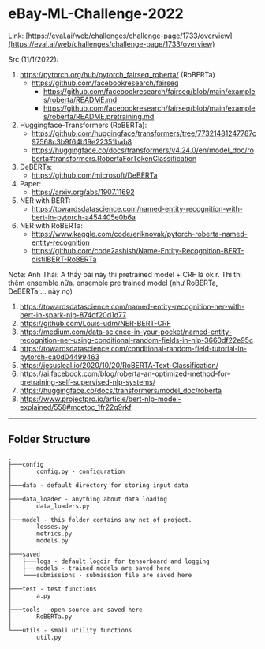 # eBay-ML-Challenge-2022

Link: [https://eval.ai/web/challenges/challenge-page/1733/overview](https://eval.ai/web/challenges/challenge-page/1733/overview)

Src (11/1/2022):
1. https://pytorch.org/hub/pytorch_fairseq_roberta/ (RoBERTa)
    * https://github.com/facebookresearch/fairseq
        * https://github.com/facebookresearch/fairseq/blob/main/examples/roberta/README.md
        * https://github.com/facebookresearch/fairseq/blob/main/examples/roberta/README.pretraining.md
1. Huggingface-Transformers (RoBERTa):
    * https://github.com/huggingface/transformers/tree/77321481247787c97568c3b9f64b19e22351bab8
    * https://huggingface.co/docs/transformers/v4.24.0/en/model_doc/roberta#transformers.RobertaForTokenClassification
1. DeBERTa:
    * https://github.com/microsoft/DeBERTa
1. Paper:
    * https://arxiv.org/abs/1907.11692
1. NER with BERT:
    * https://towardsdatascience.com/named-entity-recognition-with-bert-in-pytorch-a454405e0b6a
1. NER with RoBERTa:
    * https://www.kaggle.com/code/eriknovak/pytorch-roberta-named-entity-recognition
    * https://github.com/code2ashish/Name-Entity-Recognition-BERT-distilBERT-RoBERTa

Note: Anh Thái: A thấy bài này thì pretrained model + CRF là ok r. Thi thì thêm ensemble nữa. ensemble pre trained model (như RoBERTa, DeBERTa,... này nọ)
1. https://towardsdatascience.com/named-entity-recognition-ner-with-bert-in-spark-nlp-874df20d1d77
1. https://github.com/Louis-udm/NER-BERT-CRF
1. https://medium.com/data-science-in-your-pocket/named-entity-recognition-ner-using-conditional-random-fields-in-nlp-3660df22e95c
1. https://towardsdatascience.com/conditional-random-field-tutorial-in-pytorch-ca0d04499463
1. https://jesusleal.io/2020/10/20/RoBERTA-Text-Classification/
1. https://ai.facebook.com/blog/roberta-an-optimized-method-for-pretraining-self-supervised-nlp-systems/
1. https://huggingface.co/docs/transformers/model_doc/roberta
1. https://www.projectpro.io/article/bert-nlp-model-explained/558#mcetoc_1fr22q9rkf


---
## Folder Structure
```
.
├───config
│       config.py - configuration
│
├───data - default directory for storing input data
│
├───data_loader - anything about data loading
│       data_loaders.py
│
├───model - this folder contains any net of project.
│       losses.py
│       metrics.py
│       models.py
│
├───saved
│   ├───logs - default logdir for tensorboard and logging
│   ├───models - trained models are saved here
│   └───submissions - submission file are saved here
│
├───test - test functions
│       a.py
│
├───tools - open source are saved here
│       RoBERTa.py
│
└───utils - small utility functions
        util.py
```